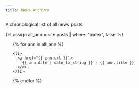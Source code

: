 ```yaml
---
title: News Archive
---
```


A chronological list of all news posts 

{% assign all_ann = site.posts | where: "index", false %}

<div class="posts"> 
  <ul>
  {% for ann in all_ann %}
  
    <li>
      <a href="{{ ann.url }}">
        {{ ann.date | date_to_string }} - {{ ann.title }}
      </a>
    </li>
  
  {% endfor %}
  </ul>
</div>